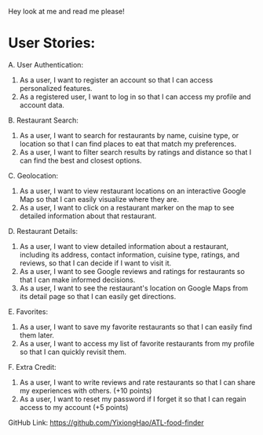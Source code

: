 Hey look at me and read me please!

# User Stories:
A. User Authentication:
1.	As a user, I want to register an account so that I can access personalized features.
2.	As a registered user, I want to log in so that I can access my profile and account data.

B. Restaurant Search:
1.	As a user, I want to search for restaurants by name, cuisine type, or location so that I can find places to eat that match my preferences.
2.	As a user, I want to filter search results by ratings and distance so that I can find the best and closest options.

C. Geolocation:
1.	As a user, I want to view restaurant locations on an interactive Google Map so that I can easily visualize where they are.
2.	As a user, I want to click on a restaurant marker on the map to see detailed information about that restaurant.

D. Restaurant Details:
1.	As a user, I want to view detailed information about a restaurant, including its address, contact information, cuisine type, ratings, and reviews, so that I can decide if I want to visit it.
2.	As a user, I want to see Google reviews and ratings for restaurants so that I can make informed decisions.
3.	As a user, I want to see the restaurant's location on Google Maps from its detail page so that I can easily get directions.

E. Favorites:
1.	As a user, I want to save my favorite restaurants so that I can easily find them later.
2.	As a user, I want to access my list of favorite restaurants from my profile so that I can quickly revisit them.
 
F. Extra Credit: 
1. As a user, I want to write reviews and rate restaurants so that I can share my experiences with others. (+10 points)
2. As a user, I want to reset my password if I forget it so that I can regain access to my account (+5 points)

GitHub Link: https://github.com/YixiongHao/ATL-food-finder

